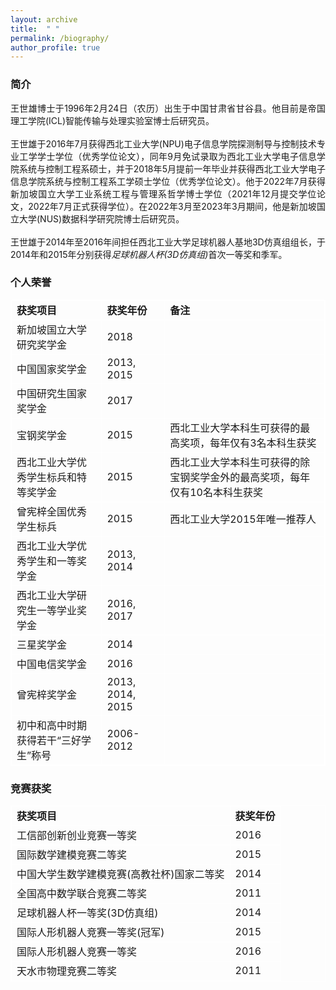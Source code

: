 ```yaml
---
layout: archive
title:  " " 
permalink: /biography/
author_profile: true
---
```


<html>
<body>
  
<style>
table, th, td {
  border: 1px solid white;
  border-collapse: collapse;
}
</style>

<h3>简介</h3>
  <p align="justify">
  王世雄博士于1996年2月24日（农历）出生于中国甘肃省甘谷县。他目前是帝国理工学院(ICL)智能传输与处理实验室博士后研究员。
  <br><br>
  王世雄于2016年7月获得西北工业大学(NPU)电子信息学院探测制导与控制技术专业工学学士学位（优秀学位论文），同年9月免试录取为西北工业大学电子信息学院系统与控制工程系硕士，并于2018年5月提前一年毕业并获得西北工业大学电子信息学院系统与控制工程系工学硕士学位（优秀学位论文）。他于2022年7月获得新加坡国立大学工业系统工程与管理系哲学博士学位（2021年12月提交学位论文，2022年7月正式获得学位）。在2022年3月至2023年3月期间，他是新加坡国立大学(NUS)数据科学研究院博士后研究员。
  <br><br>
  王世雄于2014年至2016年间担任西北工业大学足球机器人基地3D仿真组组长，于2014年和2015年分别获得<i>足球机器人杯(3D仿真组)</i>首次一等奖和季军。
  </p>
  
<h3>个人荣誉</h3>
    <table>
        <tr>
          <td><b>获奖项目</b></td>
          <td><b>获奖年份</b></td>
          <td><b>备注</b></td>
        </tr>
        <tr>
          <td>新加坡国立大学研究奖学金</td>
          <td>2018</td>
          <td></td>
        </tr>
        <tr>
          <td>中国国家奖学金</td>
          <td>2013, 2015</td>
          <td></td>
        </tr>
        <tr>
          <td>中国研究生国家奖学金</td>
          <td>2017</td>
          <td></td>
        </tr>
        <tr>
          <td>宝钢奖学金</td>
          <td>2015</td>
          <td>西北工业大学本科生可获得的最高奖项，每年仅有3名本科生获奖</td>
        </tr>
        <tr>
          <td>西北工业大学优秀学生标兵和特等奖学金</td>
          <td>2015</td>
          <td>西北工业大学本科生可获得的除宝钢奖学金外的最高奖项，每年仅有10名本科生获奖</td>
        </tr>
        <tr>
          <td>曾宪梓全国优秀学生标兵</td>
          <td>2015</td>
          <td>西北工业大学2015年唯一推荐人</td>
        </tr>
        <tr>
          <td>西北工业大学优秀学生和一等奖学金</td>
          <td>2013, 2014</td>
          <td></td>
        </tr>
        <tr>
          <td>西北工业大学研究生一等学业奖学金</td>
          <td>2016, 2017</td>
          <td></td>
        </tr>
        <tr>
          <td>三星奖学金</td>
          <td>2014</td>
          <td></td>
        </tr>
        <tr>
          <td>中国电信奖学金</td>
          <td>2016</td>
          <td></td>
        </tr>
        <tr>
          <td>曾宪梓奖学金</td>
          <td>2013, 2014, 2015</td>
          <td></td>
        </tr>
        <tr>
          <td>初中和高中时期获得若干“三好学生”称号</td>
          <td>2006-2012</td>
          <td></td>
        </tr>
    </table>

<h3>竞赛获奖</h3>
    <table>
        <tr>
            <td><b>获奖项目</b></td>
            <td><b>获奖年份</b></td>
        </tr>
        <tr>
            <td>工信部创新创业竞赛一等奖</td>
            <td>2016</td>
        </tr>
        <tr>
            <td>国际数学建模竞赛二等奖</td>
            <td>2015</td>
        </tr>
        <tr>
            <td>中国大学生数学建模竞赛(高教社杯)国家二等奖</td>
            <td>2014</td>
        </tr>
        <tr>
            <td>全国高中数学联合竞赛二等奖</td>
            <td>2011</td>
        </tr>
        <tr>
            <td>足球机器人杯一等奖(3D仿真组)</td>
            <td>2014</td>
        </tr>
        <tr>
            <td>国际人形机器人竞赛一等奖(冠军)</td>
            <td>2015</td>
        </tr>
        <tr>
            <td>国际人形机器人竞赛一等奖</td>
            <td>2016</td>
        </tr>
        <tr>
            <td>天水市物理竞赛二等奖</td>
            <td>2011</td>
        </tr>
    </table>
</body>
</html>


